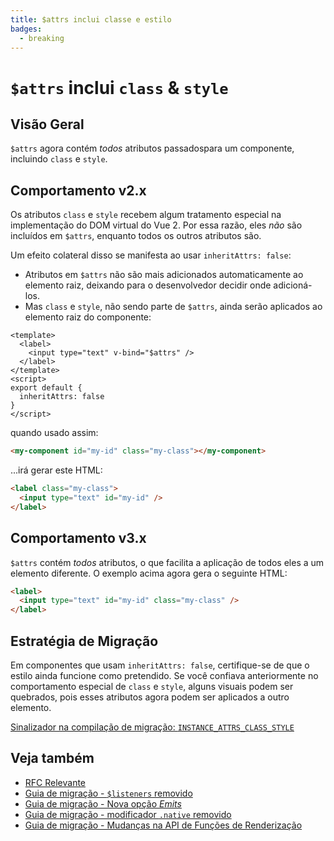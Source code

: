 ```yaml
---
title: $attrs inclui classe e estilo
badges:
  - breaking
---
```


# `$attrs` inclui `class` & `style` <MigrationBadges :badges="$frontmatter.badges" />

## Visão Geral

`$attrs` agora contém _todos_ atributos passados ​​para um componente, incluindo `class` e `style`.

## Comportamento v2.x

Os atributos `class` e `style` recebem algum tratamento especial na implementação do DOM virtual do Vue 2. Por essa razão, eles _não_ são incluídos em `$attrs`, enquanto todos os outros atributos são.

Um efeito colateral disso se manifesta ao usar `inheritAttrs: false`:

- Atributos em `$attrs` não são mais adicionados automaticamente ao elemento raiz, deixando para o desenvolvedor decidir onde adicioná-los.
- Mas `class` e `style`, não sendo parte de `$attrs`, ainda serão aplicados ao elemento raiz do componente:

```vue
<template>
  <label>
    <input type="text" v-bind="$attrs" />
  </label>
</template>
<script>
export default {
  inheritAttrs: false
}
</script>
```

quando usado assim:

```html
<my-component id="my-id" class="my-class"></my-component>
```

...irá gerar este HTML:

```html
<label class="my-class">
  <input type="text" id="my-id" />
</label>
```

## Comportamento v3.x

`$attrs` contém _todos_ atributos, o que facilita a aplicação de todos eles a um elemento diferente. O exemplo acima agora gera o seguinte HTML:

```html
<label>
  <input type="text" id="my-id" class="my-class" />
</label>
```

## Estratégia de Migração

Em componentes que usam `inheritAttrs: false`, certifique-se de que o estilo ainda funcione como pretendido. Se você confiava anteriormente no comportamento especial de `class` e `style`, alguns visuais podem ser quebrados, pois esses atributos agora podem ser aplicados a outro elemento.

[Sinalizador na compilação de migração: `INSTANCE_ATTRS_CLASS_STYLE`](migration-build.html#configuracao-de-compatibilidade)

## Veja também

- [RFC Relevante](https://github.com/vuejs/rfcs/blob/master/active-rfcs/0031-attr-fallthrough.md)
- [Guia de migração - `$listeners` removido](./listeners-removed.md)
- [Guia de migração - Nova opção _Emits_](./emits-option.md)
- [Guia de migração - modificador `.native` removido](./v-on-native-modifier-removed.md)
- [Guia de migração - Mudanças na API de Funções de Renderização](./render-function-api.md)
